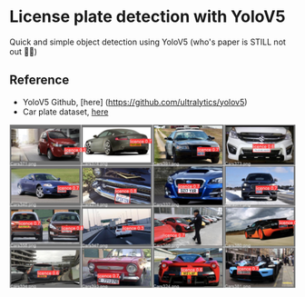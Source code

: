 
# License plate detection with YoloV5

Quick and simple object detection using YoloV5 (who's paper is STILL not out :face_with_spiral_eyes:)

## Reference
+ YoloV5 Github, [here] (https://github.com/ultralytics/yolov5)
+ Car plate dataset, [here](https://www.kaggle.com/andrewmvd/car-plate-detection)

![alt text](https://github.com/AmbroiseM/ML_Fun/blob/main/tensorflow/licence_plate_detection_with_yolov5/predict.jfif)
